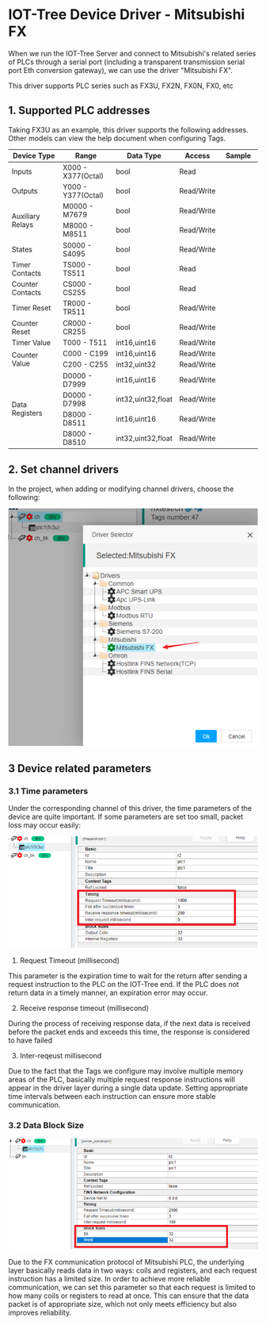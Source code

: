 IOT-Tree Device Driver - Mitsubishi FX
==





When we run the IOT-Tree Server and connect to Mitsubishi's related series of PLCs through a serial port (including a
transparent transmission serial port Eth conversion gateway), we can use the driver "Mitsubishi FX".

This driver supports PLC series such as FX3U, FX2N, FX0N, FX0, etc

## 1. Supported PLC addresses

Taking FX3U as an example, this driver supports the following addresses. Other models can view the help document when
configuring Tags.

<table class="layui-table">
  <colgroup>
    <col width="150">
    <col width="150">
    <col>
  </colgroup>
  <thead>
    <tr>
      <th width="30%">Device Type</th>
      <th width="25%">Range</th>
      <th width="15%">Data Type</th>
      <th width="10%">Access</th>
      <th width="20%">Sample</th>
    </tr> 
  </thead>
  <tbody>
    <tr>
      <td rowspan="1">Inputs</td>
      <td>X000 - X377(Octal)</td>
      <td>bool</td>
      <td>Read</td>
      <td></td>
    </tr>
    <tr>
      <td rowspan="1">Outputs</td>
      <td>Y000 - Y377(Octal)</td>
      <td>bool</td>
      <td>Read/Write</td>
      <td></td>
    </tr>
    <tr>
      <td rowspan="2">Auxiliary Relays</td>
      <td>M0000 - M7679</td>
      <td>bool</td>
      <td>Read/Write</td>
      <td></td>
    </tr>
    <tr>
      <td>M8000 - M8511</td>
      <td>bool</td>
      <td>Read/Write</td>
      <td></td>
    </tr>
    <tr>
      <td rowspan="1">States</td>
      <td>S0000 - S4095</td>
      <td>bool</td>
      <td>Read/Write</td>
      <td></td>
    </tr>
    <tr>
      <td rowspan="1">Timer Contacts</td>
      <td>TS000 - TS511</td>
      <td>bool</td>
      <td>Read</td>
      <td></td>
    </tr>
    <tr>
      <td rowspan="1">Counter Contacts</td>
      <td>CS000 - CS255</td>
      <td>bool</td>
      <td>Read</td>
      <td></td>
    </tr>
    <tr>
      <td rowspan="1">Timer Reset</td>
      <td>TR000 - TR511</td>
      <td>bool</td>
      <td>Read/Write</td>
      <td></td>
    </tr>
    <tr>
      <td rowspan="1">Counter Reset</td>
      <td>CR000 - CR255</td>
      <td>bool</td>
      <td>Read/Write</td>
      <td></td>
    </tr>
    <tr>
      <td rowspan="1">Timer Value</td>
      <td>T000 - T511</td>
      <td>int16,uint16</td>
      <td>Read/Write</td>
      <td></td>
    </tr>
    <tr>
      <td rowspan="2">Counter Value</td>
      <td>C000 - C199</td>
      <td>int16,uint16</td>
      <td>Read/Write</td>
      <td></td>
    </tr>
    <tr>
      <td>C200 - C255</td>
      <td>int32,uint32</td>
      <td>Read/Write</td>
      <td></td>
    </tr>
    <tr>
      <td rowspan="4">Data Registers</td>
      <td>D0000 - D7999</td>
      <td>int16,uint16</td>
      <td>Read/Write</td>
      <td></td>
    </tr>
    <tr>
      <td>D0000 - D7998</td>
      <td>int32,uint32,float</td>
      <td>Read/Write</td>
      <td></td>
    </tr>
    <tr>
      <td>D8000 - D8511</td>
      <td>int16,uint16</td>
      <td>Read/Write</td>
      <td></td>
    </tr>
    <tr>
      <td>D8000 - D8510</td>
      <td>int32,uint32,float</td>
      <td>Read/Write</td>
      <td></td>
    </tr>
  </tbody>
</table>

## 2. Set channel drivers

In the project, when adding or modifying channel drivers, choose the following:

<img src="../img/dev/d030.png">

## 3 Device related parameters

### 3.1 Time parameters

Under the corresponding channel of this driver, the time parameters of the device are quite important. If some
parameters are set too small, packet loss may occur easily:

<img src="../img/dev/d031.png">

1) Request Timeout (millisecond)

This parameter is the expiration time to wait for the return after sending a request instruction to the PLC on the
IOT-Tree end. If the PLC does not return data in a timely manner, an expiration error may occur.

2) Receive response timeout (millisecond)

During the process of receiving response data, if the next data is received before the packet ends and exceeds this
time, the response is considered to have failed

3) Inter-reqeust millisecond

Due to the fact that the Tags we configure may involve multiple memory areas of the PLC, basically multiple request
response instructions will appear in the driver layer during a single data update. Setting appropriate time intervals
between each instruction can ensure more stable communication.

### 3.2 Data Block Size

<img src="../img/dev/d029.png">

Due to the FX communication protocol of Mitsubishi PLC, the underlying layer basically reads data in two ways: coils and
registers, and each request instruction has a limited size. In order to achieve more reliable communication, we can set
this parameter so that each request is limited to how many coils or registers to read at once. This can ensure that the
data packet is of appropriate size, which not only meets efficiency but also improves reliability.



